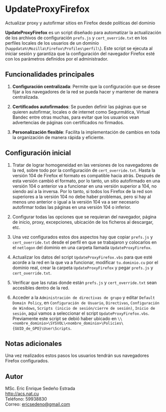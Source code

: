 # UpdateProxyFirefox

Actualizar proxy y autofirmar sitios en Firefox desde políticas del dominio

**UpdateProxyFirefox** es un script diseñado para automatizar la actualización de los archivos de configuración `prefs.js` y `cert_override.txt` en los perfiles locales de los usuarios de un dominio (`%appdata%\Mozilla\Firefox\Profiles\perfil\`). 
Este script se ejecuta al iniciar sesión y garantiza que la configuración del navegador Firefox esté con los parámetros definidos por el administrador.

## Funcionalidades principales

1. **Configuración centralizada**: Permite que la configuración que se desee fijar a los navegadores de la red se pueda hacer y mantener de manera centralizada.

2. **Certificados autofirmados**: Se pueden definir las páginas que se quieren autofirmar, locales o de internet como Segurmática, Virtual Bandec entre otras muchas, para evitar que los usuarios vean advertencias de páginas con certificados no firmados.

3. **Personalización flexible**: Facilita la implementación de cambios en toda la organización de manera rápida y eficiente.

## Configuración inicial

1. Tratar de lograr homogeneidad en las versiones de los navegadores de la red, sobre todo por la configuración de `cert_override.txt`. Hasta la versión 104 de Firefox el formato es compatible hacia atrás. Después de esta versión cambió el formato, por lo tanto, un sitio autofirmado en una versión 104 o anterior va a funcionar en una versión superior a 104, no siendo así a la inversa. Por lo tanto, si todos los Firefox de la red son superiores a la versión 104 no debe haber problemas, pero si hay al menos uno anterior o igual a la versión 104 va a ser necesario autofirmar todas las páginas en una versión 104 o inferior.

2. Configurar todas las opciones que se requieran del navegador, página de inicio, proxy, excepciones, ubicación de los ficheros al descargar, etc.

3. Una vez configurados estos dos aspectos hay que copiar `prefs.js` y `cert_override.txt` desde el perfil en que se trabajaron y colocarlos en el `netlogon` del dominio en una carpeta llamada `UpdateProxyFirefox`.

4. Actualizar los datos del script `UpdateProxyFirefox.vbs` para que esté acorde a la red en la que va a funcionar, modificar `tu.dominio.cu` por el dominio real, crear la carpeta `UpdateProxyFirefox` y pegar `prefs.js` y `cert_override.txt`.

5. Verificar que las rutas donde están `prefs.js` y `cert_override.txt` sean accesibles dentro de la red.

6. Acceder a la `Administración de directivas de grupo` y editar `Default Domain Policy`, en `Configuración de Usuario`, `Directivas`, `Configuración de Windows`, `Scripts (inicio de sesión/cierre de sesión)`, `Inicio de sesión`, aquí vamos a seleccionar el script `UpdateProxyFirefox.vbs`. Previamente este script se debió haber ubicado en `\\<nombre_dominio>\SYSVOL\<nombre_dominio>\Policies\{GUID_de_GPO}\User\Scripts`.

## Notas adicionales

Una vez realizados estos pasos los usuarios tendrán sus navegadores Firefox configurados. 

## Autor

MSc. Eric Enrique Sedeño Estrada  
http://acs.nat.cu  
Teléfono: 59938830  
Correo: ericsedeno@gmail.com
